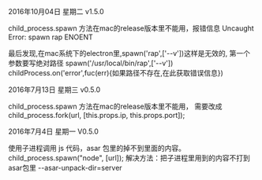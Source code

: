 2016年10月04日 星期二 v1.5.0

child_process.spawn 方法在mac的release版本里不能用，报错信息 Uncaught Error: spawn rap ENOENT

最后发现,在mac系统下的electron里,spawn('rap',['--v'])这样是无效的,
第一个参数要写绝对路径 spawn('/usr/local/bin/rap',['--v'])
childProcess.on('error',fuc(err){如果路径不存在,在此获取错误信息})

2016年7月13日 星期三 v0.5.0

child_process.spawn 方法在mac的release版本里不能用，
需要改成 child_process.fork(url, [this.props.ip, this.props.port]);

2016年7月4日 星期一 V0.5.0

使用子进程调用 js 代码，asar 包里的掉不到里面的内容。
child_process.spawn("node", [url]);
解决方法：把子进程里用到的内容不打到asar包里
--asar-unpack-dir=server